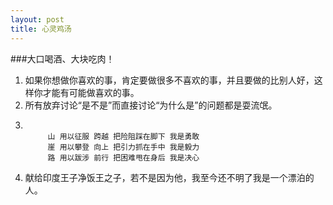 ```yaml
---
layout: post
title: 心灵鸡汤
---
```


###大口喝酒、大块吃肉！

1. 如果你想做你喜欢的事，肯定要做很多不喜欢的事，并且要做的比别人好，这样你才能有可能做喜欢的事。
2. 所有放弃讨论“是不是”而直接讨论“为什么是”的问题都是耍流氓。
3. ~~~

		山 用以征服 跨越 把险阻踩在脚下 我是勇敢 
		崖 用以攀登 向上 把引力抓在手中 我是毅力 
		路 用以跋涉 前行 把困难甩在身后 我是决心

4. 献给印度王子净饭王之子，若不是因为他，我至今还不明了我是一个漂泊的人。


